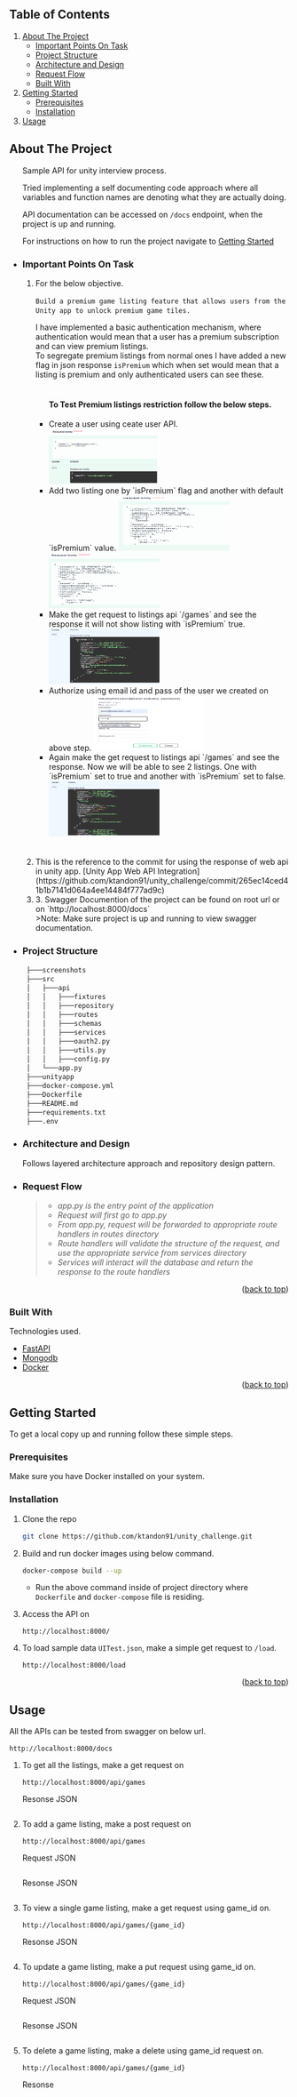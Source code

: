 <!-- TABLE OF CONTENTS -->
## Table of Contents
  <ol>
    <li>
      <a href="#about-the-project">About The Project</a>
      <ul>
        <li><a href="#important-points-on-task">Important Points On Task</a></li>
      </ul>
      <ul>
        <li><a href="#project-structure">Project Structure</a></li>
      </ul>
      <ul>
        <li><a href="#architecture-and-design">Architecture and Design</a></li>
      </ul>
      <ul>
        <li><a href="#request-flow">Request Flow</a></li>
      </ul>
      <ul>
        <li><a href="#built-with">Built With</a></li>
      </ul>
    </li>
    <li>
      <a href="#getting-started">Getting Started</a>
      <ul>
        <li><a href="#prerequisites">Prerequisites</a></li>
        <li><a href="#installation">Installation</a></li>
      </ul>
    </li>
    <li><a href="#usage">Usage</a></li>
</ol>

## About The Project
<ul>
Sample API for unity interview process.

Tried implementing a self documenting code approach where all variables and function names are denoting what they are actually doing. 

API documentation can be accessed on `/docs` endpoint, when the project is up and running. 

For instructions on how to run the project navigate to <a href="#getting-started">Getting Started</a>

<li>

### Important Points On Task
<ol>

<li>
For the below objective. </br>

`Build a premium game listing feature that allows users from the Unity app to unlock premium game tiles.` 
</br>

I have implemented a basic authentication mechanism, where authentication would mean that a user has a premium subscription and can view premium listings. </br>
To segregate premium listings from normal ones I have added a new flag in json response `isPremium` which when set would mean that a listing is premium and only authenticated users can see these. </br> </br>
<ul>
 
 #### To Test Premium listings restriction follow the below steps.
<li>
    Create a user using ceate user API.
    <img src="images/create_user.png" alt="Logo" width="200" height="100">
</li>
<li>
    Add two listing one by `isPremium` flag and another with default `isPremium` value.
    <img src="images/premium_listing.png" alt="Logo" width="200" height="100">
    <img src="images/non_premium_listing.png" alt="Logo" width="200" height="100">
</li>
<li>
    Make the get request to listings api `/games` and see the response it will not show listing with `isPremium` true.
    <img src="images/non_subscribers_listings.png" alt="Logo" width="200" height="100">
</li>
<li>
    Authorize using email id and pass of the user we created on above step.
    <img src="images/authorization_step.png" alt="Logo" width="200" height="100">
</li>
<li>
    Again make the get request to listings api `/games` and see the response. Now we will be able to see 2 listings. One with `isPremium` set to true and another with `isPremium` set to false.
    <img src="images/subscribers_listing.png" alt="Logo" width="200" height="100">
</li>
</ul>
</br>
</br>
</li>
<li>
This is the reference to the commit for using the response of web api in unity app. [Unity App Web API Integration](https://github.com/ktandon91/unity_challenge/commit/265ec14ced41b1b7141d064a4ee14484f777ad9c)
</li>
<li>
3. Swagger Documention of the project can be found on root url or on `http://localhost:8000/docs` </br>
    >Note: Make sure project is up and running to view swagger documentation.
</li>
</ol>
</li>

<li>

### Project Structure
   
   ```
    ├───screenshots
    ├───src
    │   ├───api
    │   │   ├───fixtures
    │   │   ├───repository
    │   │   ├───routes   
    │   │   ├───schemas   
    │   │   ├───services   
    │   │   ├───oauth2.py
    │   │   ├───utils.py
    │   │   ├───config.py
    │   └───app.py
    ├───unityapp
    ├───docker-compose.yml
    ├───Dockerfile
    ├───README.md
    ├───requirements.txt
    ├───.env
   ```
</li>

<li>

### Architecture and Design

Follows layered architecture approach and repository design pattern.  

</li>
<li>

### Request Flow
  >* *app.py is the entry point of the application*
  >* *Request will first go to app.py*
  >* *From app.py, request will be forwarded to appropriate route handlers in routes directory*
  >* *Route handlers will validate the structure of the request, and use the appropriate service from services directory*
  >* *Services will interact will the database and return the response to the route handlers*
</li>
</ul> 

<p align="right">(<a href="#top">back to top</a>)</p>

### Built With
Technologies used.

* [FastAPI](https://fastapi.tiangolo.com/)
* [Mongodb](https://www.mongodb.com/)
* [Docker](https://www.docker.com/)

<p align="right">(<a href="#top">back to top</a>)</p>

<!-- GETTING STARTED -->
## Getting Started

To get a local copy up and running follow these simple steps.

### Prerequisites

Make sure you have Docker installed on your system.

### Installation
1. Clone the repo
   ```sh
   git clone https://github.com/ktandon91/unity_challenge.git
   ```
   
2. Build and run docker images using below command.
   ```sh
   docker-compose build --up
   ```
   * Run the above command inside of project directory where `Dockerfile` and `docker-compose` file is residing.

3. Access the API on
   ```
   http://localhost:8000/
   ```

4. To load sample data `UITest.json`, make a simple get request to `/load`.  
    ```
    http://localhost:8000/load
    ```

<p align="right">(<a href="#top">back to top</a>)</p>

## Usage

All the APIs can be tested from swagger on below url.
   ```
   http://localhost:8000/docs
   ```
1. To get all the listings, make a get request on
    ```
    http://localhost:8000/api/games
    ```
    Resonse JSON 
    ```

    ```
2. To add a game listing, make a post request on
    ```
    http://localhost:8000/api/games
    ```
    Request JSON 
    ```

    ```
    Resonse JSON 
    ```

    ```
3. To view a single game listing, make a get request using game_id on.
    ```
    http://localhost:8000/api/games/{game_id}
    ```
    Resonse JSON 
    ```

    ```    
4. To update a game listing, make a put request using game_id on.
    ```
    http://localhost:8000/api/games/{game_id}
    ```
    Request JSON 
    ```

    ```
    Resonse JSON 
    ```

    ```    
5. To delete a game listing, make a delete using game_id request on.
    ```
    http://localhost:8000/api/games/{game_id}
    ```
    Resonse 
    ```

    ```
